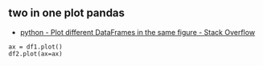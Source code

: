 two in one plot pandas
---
* [python - Plot different DataFrames in the same figure - Stack Overflow](https://stackoverflow.com/questions/13872533/plot-different-dataframes-in-the-same-figure)

```
ax = df1.plot()
df2.plot(ax=ax)
```
